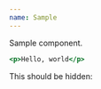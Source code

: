 ```yaml
---
name: Sample
---
```


Sample component.

```sample.html
<p>Hello, world</p>
```

This should be hidden:
```sample:./style.css hidden
```